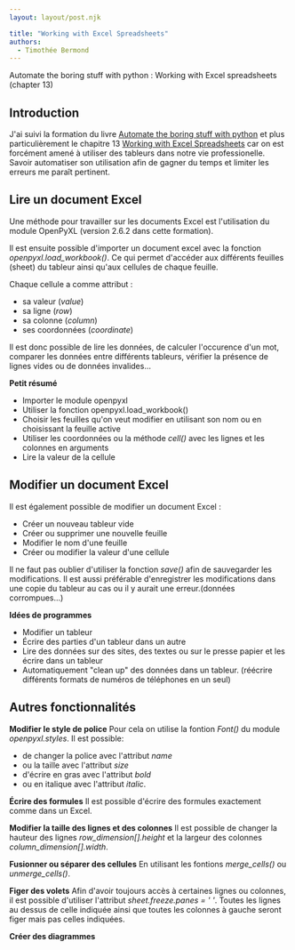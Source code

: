 ```yaml
---
layout: layout/post.njk

title: "Working with Excel Spreadsheets"
authors:
  - Timothée Bermond
---
```


<!-- début résumé -->
Automate the boring stuff with python : Working with Excel spreadsheets (chapter 13)
<!-- fin résumé -->

## Introduction

J'ai suivi la formation du livre [Automate the boring stuff with python](https://automatetheboringstuff.com/) et plus particulièrement le chapitre 13 [Working with Excel Spreadsheets](https://automatetheboringstuff.com/2e/chapter13/) car on est forcément amené à utiliser des tableurs dans notre vie professionelle. Savoir automatiser son utilisation afin de gagner du temps et limiter les erreurs me paraît pertinent.

## Lire un document Excel

Une méthode pour travailler sur les documents Excel est l'utilisation du module OpenPyXL (version 2.6.2 dans cette formation).

Il est ensuite possible d'importer un document excel avec la fonction *openpyxl.load_workbook()*. Ce qui permet d'accéder aux différents feuilles (sheet) du tableur ainsi qu'aux cellules de chaque feuille.

Chaque cellule a comme attribut :
- sa valeur (*value*)
- sa ligne (*row*)
- sa colonne (*column*)
- ses coordonnées (*coordinate*)

Il est donc possible de lire les données, de calculer l'occurence d'un mot, comparer les données entre différents tableurs, vérifier la présence de lignes vides ou de données invalides...

**Petit résumé** 
- Importer le module openpyxl
- Utiliser la fonction openpyxl.load_workbook()
- Choisir les feuilles qu'on veut modifier en utilisant son nom ou en choisissant la feuille active
- Utiliser les coordonnées ou la méthode *cell()* avec les lignes et les colonnes en arguments
- Lire la valeur de la cellule

## Modifier un document Excel

Il est également possible de modifier un document Excel :
- Créer un nouveau tableur vide
- Créer ou supprimer une nouvelle feuille
- Modifier le nom d'une feuille
- Créer ou modifier la valeur d'une cellule

Il ne faut pas oublier d'utiliser la fonction *save()* afin de sauvegarder les modifications. Il est aussi préférable d'enregistrer les modifications dans une copie du tableur au cas ou il y aurait une erreur.(données corrompues...)

**Idées de programmes**
- Modifier un tableur
- Écrire des parties d'un tableur dans un autre
- Lire des données sur des sites, des textes ou sur le presse papier et les écrire dans un tableur
- Automatiquement "clean up" des données dans un tableur. (réécrire différents formats de numéros de téléphones en un seul)

## Autres fonctionnalités 

**Modifier le style de police**
Pour cela on utilise la fontion *Font()* du module *openpyxl.styles*.
Il est possible:
- de changer la police avec l'attribut *name*
- ou la taille avec l'attribut *size*
- d'écrire en gras avec l'attribut *bold*
- ou en italique avec l'attribut *italic*.

**Écrire des formules**
Il est possible d'écrire des formules exactement comme dans un Excel.

**Modifier la taille des lignes et des colonnes**
Il est possible de changer la hauteur des lignes *row_dimension[].height* et la largeur des colonnes *column_dimension[].width*.

**Fusionner ou séparer des cellules**
En utilisant les fontions *merge_cells()* ou *unmerge_cells()*.

**Figer des volets**
Afin d'avoir toujours accès à certaines lignes ou colonnes, il est possible d'utiliser l'attribut *sheet.freeze.panes = ' '*. Toutes les lignes au dessus de celle indiquée ainsi que toutes les colonnes à gauche seront figer mais pas celles indiquées.

**Créer des diagrammes**